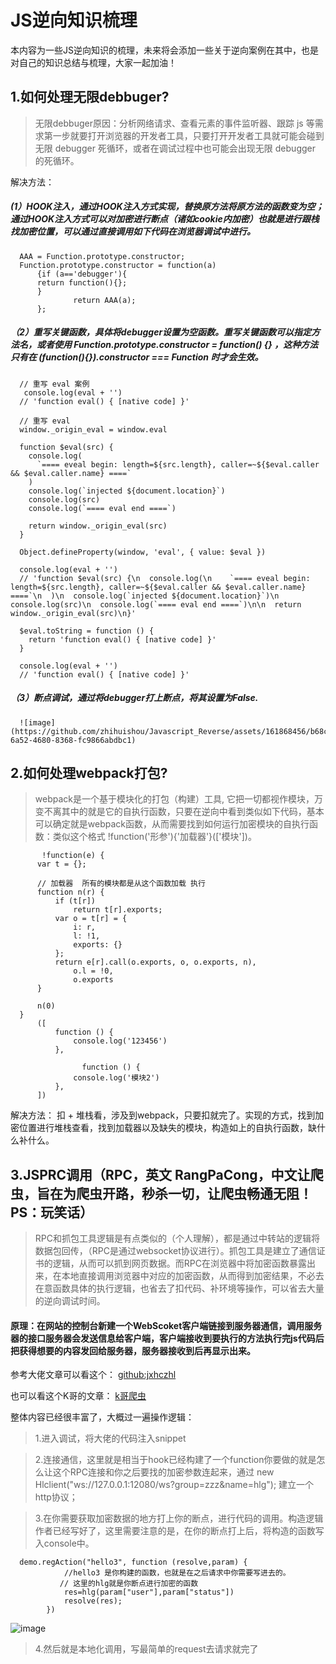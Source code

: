 JS逆向知识梳理
====

本内容为一些JS逆向知识的梳理，未来将会添加一些关于逆向案例在其中，也是对自己的知识总结与梳理，大家一起加油！

1.如何处理无限debbuger?
-------

> 无限debbuger原因：分析网络请求、查看元素的事件监听器、跟踪 js 等需求第一步就要打开浏览器的开发者工具，只要打开开发者工具就可能会碰到无限 debugger 死循环，或者在调试过程中也可能会出现无限 debugger 的死循环。

解决方法：

##### (1）HOOK注入，通过HOOK注入方式实现，替换原方法将原方法的函数变为空；通过HOOK注入方式可以对加密进行断点（诸如cookie内加密）也就是进行跟栈找加密位置，可以通过直接调用如下代码在浏览器调试中进行。

      AAA = Function.prototype.constructor;
      Function.prototype.constructor = function(a)
          {if (a=='debugger'){
          return function(){};
          }
                  return AAA(a);
          };

##### （2）重写关键函数，具体将debugger设置为空函数。重写关键函数可以指定方法名，或者使用 Function.prototype.constructor = function() {} ，这种方法只有在 (function(){}).constructor === Function 时才会生效。
      
      // 重写 eval 案例
       console.log(eval + '')
      // 'function eval() { [native code] }'
      
      // 重写 eval
      window._origin_eval = window.eval
      
      function $eval(src) {
        console.log(
          `==== eveal begin: length=${src.length}, caller=~${$eval.caller && $eval.caller.name} ====`
        )
        console.log(`injected ${document.location}`)
        console.log(src)
        console.log(`==== eval end ====`)
      
        return window._origin_eval(src)
      }
      
      Object.defineProperty(window, 'eval', { value: $eval })
      
      console.log(eval + '')
      // 'function $eval(src) {\n  console.log(\n    `==== eveal begin: length=${src.length}, caller=~${$eval.caller && $eval.caller.name} ====`\n  )\n  console.log(`injected ${document.location}`)\n  console.log(src)\n  console.log(`==== eval end ====`)\n\n  return window._origin_eval(src)\n}'
      
      $eval.toString = function () {
        return 'function eval() { [native code] }'
      }
      
      console.log(eval + '')
      // 'function eval() { [native code] }'

##### （3）断点调试，通过将debugger打上断点，将其设置为False.
      ![image](https://github.com/zhihuishou/Javascript_Reverse/assets/161868456/b68cfa3b-6a52-4680-8368-fc9866abdbc1)
      
2.如何处理webpack打包?
-------

> webpack是一个基于模块化的打包（构建）工具, 它把一切都视作模块，万变不离其中的就是它的自执行函数，只要在逆向中看到类似如下代码，基本可以确定就是webpack函数，从而需要找到如何运行加密模块的自执行函数：类似这个格式 !function('形参'){'加载器'}(['模块'])。

           !function(e) {
          var t = {};
      
          // 加载器  所有的模块都是从这个函数加载 执行
          function n(r) {
              if (t[r])
                  return t[r].exports;
              var o = t[r] = {
                  i: r,
                  l: !1,
                  exports: {}
              };
              return e[r].call(o.exports, o, o.exports, n),
                  o.l = !0,
                  o.exports
          }
      
          n(0)
      }
          ([
              function () {
                  console.log('123456')
              },
      
                    function () {
                  console.log('模块2')
              },
          ])
解决方法：
      扣 + 堆栈看，涉及到webpack，只要扣就完了。实现的方式，找到加密位置进行堆栈查看，找到加载器以及缺失的模块，构造如上的自执行函数，缺什么补什么。

3.JSPRC调用（RPC，英文 RangPaCong，中文让爬虫，旨在为爬虫开路，秒杀一切，让爬虫畅通无阻！ PS：玩笑话）
-------

> RPC和抓包工具逻辑是有点类似的（个人理解），都是通过中转站的逻辑将数据包回传，（RPC是通过websocket协议进行）。抓包工具是建立了通信证书的逻辑，从而可以抓到网页数据。而RPC在浏览器中将加密函数暴露出来，在本地直接调用浏览器中对应的加密函数，从而得到加密结果，不必去在意函数具体的执行逻辑，也省去了扣代码、补环境等操作，可以省去大量的逆向调试时间。


       
#### 原理：在网站的控制台新建一个WebScoket客户端链接到服务器通信，调用服务器的接口服务器会发送信息给客户端，客户端接收到要执行的方法执行完js代码后把获得想要的内容发回给服务器，服务器接收到后再显示出来。
       
参考大佬文章可以看这个：    [github:jxhczhl](https://github.com/jxhczhl/JsRpc?tab=readme-ov-file#%E5%AE%9E%E7%8E%B0) 

也可以看这个K哥的文章：     [k哥爬虫](https://baijiahao.baidu.com/s?id=1725536000710059774&wfr=spider&for=pc)

整体内容已经很丰富了，大概过一遍操作逻辑：
> 1.进入调试，将大佬的代码注入snippet

> 2.连接通信，这里就是相当于hook已经构建了一个function你要做的就是怎么让这个RPC连接和你之后要找的加密参数连起来，通过 new Hlclient("ws://127.0.0.1:12080/ws?group=zzz&name=hlg"); 建立一个http协议；

> 3.在你需要获取加密数据的地方打上你的断点，进行代码的调用。构造逻辑作者已经写好了，这里需要注意的是，在你的断点打上后，将构造的函数写入console中。

      demo.regAction("hello3", function (resolve,param) {
                //hello3 是你构建的函数，也就是在之后请求中你需要写进去的。
               // 这里的hlg就是你断点进行加密的函数
                res=hlg(param["user"],param["status"])
                resolve(res);
            })

![image](https://github.com/zhihuishou/Javascript_Reverse/assets/161868456/d8485aed-9a26-45a2-a97e-eab189f66b5c)

> 4.然后就是本地化调用，写最简单的request去请求就完了

